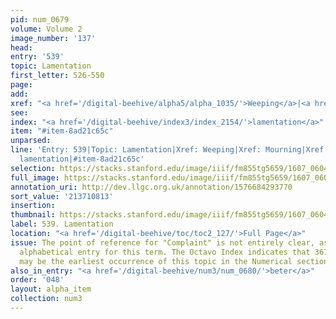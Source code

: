 ```yaml
---
pid: num_0679
volume: Volume 2
image_number: '137'
head:
entry: '539'
topic: Lamentation
first_letter: 526-550
page:
add:
xref: "<a href='/digital-beehive/alpha5/alpha_1035/'>Weeping</a>|<a href='/digital-beehive/alpha3/alpha_0617/'>Mourning</a>|[WORD_ILLEGIBLE]"
see:
index: "<a href='/digital-beehive/index3/index_2154/'>lamentation</a>"
item: "#item-8ad21c65c"
unparsed:
line: 'Entry: 539|Topic: Lamentation|Xref: Weeping|Xref: Mourning|Xref: [WORD_ILLEGIBLE]|Index:
  lamentation|#item-8ad21c65c'
selection: https://stacks.stanford.edu/image/iiif/fm855tg5659/1607_0604/435,813,2882,509/full/0/default.jpg
full_image: https://stacks.stanford.edu/image/iiif/fm855tg5659/1607_0604/full/full/0/default.jpg
annotation_uri: http://dev.llgc.org.uk/annotation/1576684293770
sort_value: '213710813'
insertion:
thumbnail: https://stacks.stanford.edu/image/iiif/fm855tg5659/1607_0604/435,813,600,180/250,/0/default.jpg
label: 539. Lamentation
location: "<a href='/digital-beehive/toc/toc2_127/'>Full Page</a>"
issue: The point of reference for "Complaint" is not entirely clear, as there is no
  alphabetical entry for this term. The Octavo Index indicates that 367 [Complaint]
  may be the earliest occurrence of this topic in the Numerical section of the Alvearium.
also_in_entry: "<a href='/digital-beehive/num3/num_0680/'>beter</a>"
order: '048'
layout: alpha_item
collection: num3
---
```

